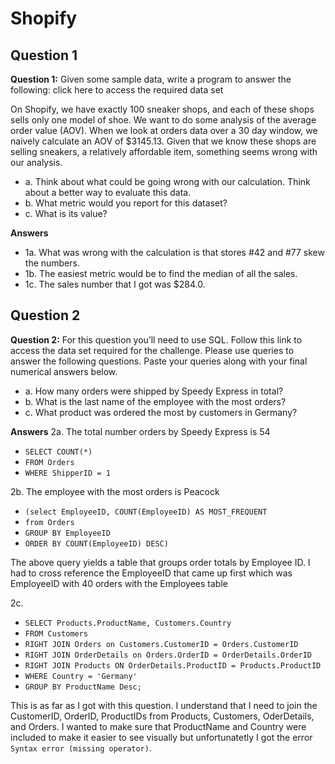 # Shopify

## Question 1

**Question 1:** Given some sample data, write a program to answer the following: click here to access the required data set

On Shopify, we have exactly 100 sneaker shops, and each of these shops sells only one model of shoe. We want to do some analysis of the average order value (AOV). When we look at orders data over a 30 day window, we naively calculate an AOV of $3145.13. Given that we know these shops are selling sneakers, a relatively affordable item, something seems wrong with our analysis.

- a. Think about what could be going wrong with our calculation. Think about a better way to evaluate this data.
- b. What metric would you report for this dataset?
- c. What is its value?

**Answers**

- 1a. What was wrong with the calculation is that stores #42 and #77 skew the numbers.
- 1b. The easiest metric would be to find the median of all the sales.
- 1c. The sales number that I got was $284.0.

## Question 2

**Question 2:** For this question you’ll need to use SQL. Follow this link to access the data set required for the challenge. Please use queries to answer the following questions. Paste your queries along with your final numerical answers below.

- a. How many orders were shipped by Speedy Express in total?
- b. What is the last name of the employee with the most orders?
- c. What product was ordered the most by customers in Germany?

**Answers**
2a. The total number orders by Speedy Express is 54

- ``SELECT COUNT(*)``
- ``FROM Orders``
- ``WHERE ShipperID = 1``

2b. The employee with the most orders is Peacock

* ``(select EmployeeID, COUNT(EmployeeID) AS MOST_FREQUENT``
* ``from Orders``
* ``GROUP BY EmployeeID``
* ``ORDER BY COUNT(EmployeeID) DESC)``

The above query yields a table that groups order totals by Employee ID. I had to cross reference the EmployeeID that came up first
which was EmployeeID with 40 orders with the Employees table

2c.

* ``SELECT Products.ProductName, Customers.Country``
* ``FROM Customers``
* ``RIGHT JOIN Orders on Customers.CustomerID = Orders.CustomerID``
* ``RIGHT JOIN OrderDetails on Orders.OrderID = OrderDetails.OrderID``
* ``RIGHT JOIN Products ON OrderDetails.ProductID = Products.ProductID``
* ``WHERE Country = 'Germany'``
* ``GROUP BY ProductName Desc;``

This is as far as I got with this question. I understand that I need to join the CustomerID, OrderID, ProductIDs from Products,
Customers, OderDetails, and Orders. I wanted to make sure that ProductName and Country were included to make it easier to see visually
but unfortunatetly I got the error ``Syntax error (missing operator)``.
